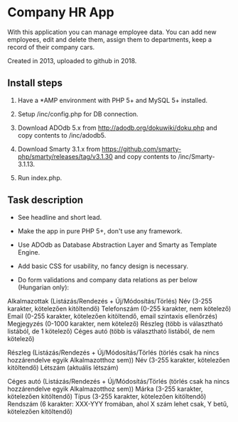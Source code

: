 # Company HR App

With this application you can manage employee data. You can add new employees, edit and delete them, assign them to  departments, keep a record of their company cars.

Created in 2013, uploaded to github in 2018.

## Install steps

1. Have a *AMP environment with PHP 5+ and MySQL 5+ installed.

2. Setup /inc/config.php for DB connection.

3. Download ADOdb 5.x from http://adodb.org/dokuwiki/doku.php and copy contents to /inc/adodb5.

4. Download Smarty 3.1.x from https://github.com/smarty-php/smarty/releases/tag/v3.1.30 and copy contents to /inc/Smarty-3.1.13.

5. Run index.php.

## Task description

- See headline and short lead.

- Make the app in pure PHP 5+, don't use any framework.

- Use ADOdb as Database Abstraction Layer and Smarty as Template Engine.

- Add basic CSS for usability, no fancy design is necessary.

- Do form validations and company data relations as per below (Hungarian only):

Alkalmazottak (Listázás/Rendezés + Új/Módosítás/Törlés)
	Név (3-255 karakter, kötelezően kitöltendő)
	Telefonszám (0-255 karakter, nem kötelező)
	Email (0-255 karakter, kötelezően kitöltendő, email szintaxis ellenőrzés)
	Megjegyzés (0-1000 karakter, nem kötelező)
	Részleg (több is választható listából, de 1 kötelező)
	Céges autó (több is választható listából, de nem kötelező)

Részleg (Listázás/Rendezés + Új/Módosítás/Törlés (törlés csak ha nincs hozzárendelve egyik Alkalmazotthoz sem))
	Név (3-255 karakter, kötelezően kitöltendő)
	Létszám (aktuális létszám)

Céges autó (Listázás/Rendezés + Új/Módosítás/Törlés (törlés csak ha nincs hozzárendelve egyik Alkalmazotthoz sem))
	Márka (3-255 karakter, kötelezően kitöltendő)
	Típus (3-255 karakter, kötelezően kitöltendő)
	Rendszám (6 karakter: XXX-YYY fromában, ahol X szám lehet csak, Y betű, kötelezően kitöltendő)
